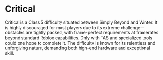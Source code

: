 # Critical

Critical is a Class 5 difficulty situated between Simply Beyond and Winter. It is highly discouraged for most players due to its extreme challenge—obstacles are tightly packed, with frame-perfect requirements at framerates beyond standard Roblox capabilities. Only with TAS and specialized tools could one hope to complete it. The difficulty is known for its relentless and unforgiving nature, demanding both high-end hardware and exceptional skill.
